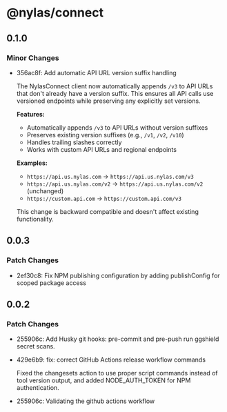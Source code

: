 # @nylas/connect

## 0.1.0

### Minor Changes

- 356ac8f: Add automatic API URL version suffix handling

  The NylasConnect client now automatically appends `/v3` to API URLs that don't already have a version suffix. This ensures all API calls use versioned endpoints while preserving any explicitly set versions.

  **Features:**
  - Automatically appends `/v3` to API URLs without version suffixes
  - Preserves existing version suffixes (e.g., `/v1`, `/v2`, `/v10`)
  - Handles trailing slashes correctly
  - Works with custom API URLs and regional endpoints

  **Examples:**
  - `https://api.us.nylas.com` → `https://api.us.nylas.com/v3`
  - `https://api.us.nylas.com/v2` → `https://api.us.nylas.com/v2` (unchanged)
  - `https://custom.api.com` → `https://custom.api.com/v3`

  This change is backward compatible and doesn't affect existing functionality.

## 0.0.3

### Patch Changes

- 2ef30c8: Fix NPM publishing configuration by adding publishConfig for scoped package access

## 0.0.2

### Patch Changes

- 255906c: Add Husky git hooks: pre-commit and pre-push run ggshield secret scans.
- 429e6b9: fix: correct GitHub Actions release workflow commands

  Fixed the changesets action to use proper script commands instead of tool version output, and added NODE_AUTH_TOKEN for NPM authentication.

- 255906c: Validating the github actions workflow
